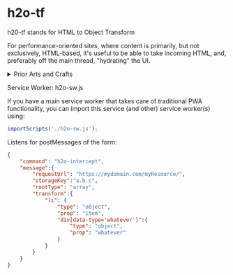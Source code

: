 # h2o-tf

h20-tf stands for HTML to Object Transform

For performance-oriented sites, where content is primarily, but not exclusively, HTML-based, 
it's useful to be able to take incoming HTML, and, preferably off the main thread,  "hydrating" the UI.  

<details>
<summary>Prior Arts and Crafts</summary>

Various approaches have been adopted to "hydrate" the HTML sent to the browser:

<details>
<summary>Progressive Enhancement</summary>

JQuery popularized this [technique](https://jqueryui.com/about/#progressive-enhancement)

Many JQuery UI components add JS functionality on top of the primitive HTML sent to the browser by the server.

However, the further the functionality strays from what is natively supported in the browser, the less likely the library is to try to simply "enhance" the HTML.

</details>

<details>
<summary>SSR</summary>

The way [React apparently does this is described here.](https://github.com/whatwg/dom/issues/831#issuecomment-586565905).  Kind of requires node (or a node plugin working inside another web server framework.)

</details>

<details>

<summary>Progressive Enhancement with Web Components</summary>

When [progressive enhancement of web components](https://developers.google.com/web/fundamentals/web-components/customelements#upgrades) is combined with the PRPL pattern, the results seem to outperform SSR solutions, in a seemingly simpler and less confining way.  Such techniques are compatible with all web server technologies. (Stencil may follow a slightly different approach, with very good results.)

But an interesting use case is when the light children of the web component can't practically be slotted in to the Shadow DOM of the Web Component.  

The light children can still provide the initial, pertinent information to devices where JS is disabled, including some search engines.  As the light children streams in, the browser can render as the light children stream in.

But when we upgrade / enhance the unknown element to a known element, we want to extract out the data, and allow the upgraded element to access that data, in order to generate the rich UI experience.  

If this is done in the slotchange event, it will typically require using the main thread to convert the HTML into a JS Object -- call it the "state" or the "view model" -- whatever.

This library endeavors to provide the opportunity to do the conversion from HTML to JS Objects **outside the main thread**, in a (service) worker, and to store that state in IndexedDB rather than RAM memory.  And it strives to provide that support not only for the initial "index.html" load, where applicable, but also on subsequent loading of HTML fragments.

</details>

</details>

Service Worker:  h2o-sw.js

If you have a main service worker that takes care of traditional PWA functionality, you can import this service (and other) service worker(s) using:

```JavaScript
importScripts('./h2o-sw.js');
```

Listens for postMessages of the form:

```JSON
{
    "command": "h2o-intercept",
    "message":{
        "requestUrl": "https://mydomain.com/myResource/",
        "storageKey":"a.b.c",
        "rootType": "array",
        "transform":{
            "li": {
                "type": "object",
                "prop": "item",
                "div[data-type='whatever']":{
                    "type": "object",
                    "prop": "whatever"
                } 
            }
        } 
    } 
}
```


<h2o-lilies fetch href="..." storage-key=a.b.c ></h2o-lilies> 

